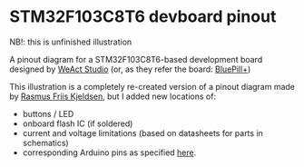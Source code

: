 # STM32F103C8T6 devboard pinout

NB!: this is unfinished illustration

A pinout diagram for a STM32F103C8T6-based development board designed by [WeAct Studio](https://github.com/WeActTC) (or, as they refer the board: [BluePill+]((https://github.com/WeActTC/BluePill-Plus)))

This illustration is a completely re-created version of a pinout diagram made by [Rasmus Friis Kjeldsen](http://reblag.dk/stm32/), but I added new locations of:
- buttons / LED
- onboard flash IC (if soldered)
- current and voltage limitations (based on datasheets for parts in schematics)
- corresponding Arduino pins as specified [here](https://www.hackster.io/VE1DX/use-an-stm32f103c8t6-blue-pill-with-the-arduino-ide-11bd1c).

